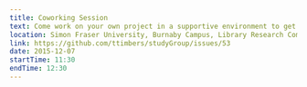 ```yaml
---
title: Coworking Session
text: Come work on your own project in a supportive environment to get (and give) help from your peers!
location: Simon Fraser University, Burnaby Campus, Library Research Commons
link: https://github.com/ttimbers/studyGroup/issues/53
date: 2015-12-07
startTime: 11:30
endTime: 12:30
---
```

